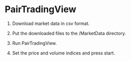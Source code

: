 # PairTradingView



1. Download market data in csv format.

2. Put the downloaded files to the /MarketData directory.

3. Run PairTradingView.

4. Set the price and volume indices and press start.
